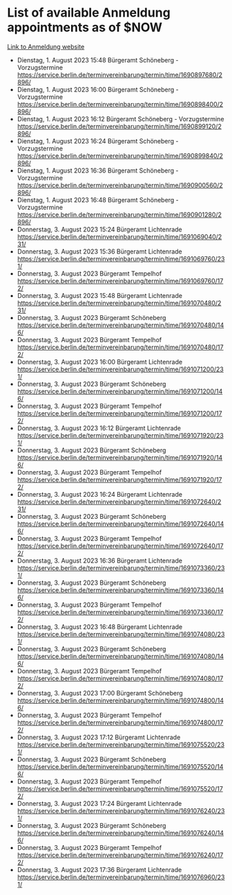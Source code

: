 # List of available Anmeldung appointments as of $NOW
[Link to Anmeldung website](https://service.berlin.de/terminvereinbarung/termin/tag.php?termin=1&anliegen[]=120686&dienstleisterlist=122210,122217,327316,122219,327312,122227,327314,122231,327346,122243,327348,122254,122252,329742,122260,329745,122262,329748,122271,327278,122273,327274,122277,327276,330436,122280,327294,122282,327290,122284,327292,122291,327270,122285,327266,122286,327264,122296,327268,150230,329760,122297,327286,122294,327284,122312,329763,122314,329775,122304,327330,122311,327334,122309,327332,317869,122281,327352,122279,329772,122283,122276,327324,122274,327326,122267,329766,122246,327318,122251,327320,122257,327322,122208,327298,122226,327300&herkunft=http%3A%2F%2Fservice.berlin.de%2Fdienstleistung%2F120686%2F)
- Dienstag, 1. August 2023 15:48 Bürgeramt Schöneberg - Vorzugstermine https://service.berlin.de/terminvereinbarung/termin/time/1690897680/2896/
- Dienstag, 1. August 2023 16:00 Bürgeramt Schöneberg - Vorzugstermine https://service.berlin.de/terminvereinbarung/termin/time/1690898400/2896/
- Dienstag, 1. August 2023 16:12 Bürgeramt Schöneberg - Vorzugstermine https://service.berlin.de/terminvereinbarung/termin/time/1690899120/2896/
- Dienstag, 1. August 2023 16:24 Bürgeramt Schöneberg - Vorzugstermine https://service.berlin.de/terminvereinbarung/termin/time/1690899840/2896/
- Dienstag, 1. August 2023 16:36 Bürgeramt Schöneberg - Vorzugstermine https://service.berlin.de/terminvereinbarung/termin/time/1690900560/2896/
- Dienstag, 1. August 2023 16:48 Bürgeramt Schöneberg - Vorzugstermine https://service.berlin.de/terminvereinbarung/termin/time/1690901280/2896/
- Donnerstag, 3. August 2023 15:24 Bürgeramt Lichtenrade https://service.berlin.de/terminvereinbarung/termin/time/1691069040/231/
- Donnerstag, 3. August 2023 15:36 Bürgeramt Lichtenrade https://service.berlin.de/terminvereinbarung/termin/time/1691069760/231/
- Donnerstag, 3. August 2023  Bürgeramt Tempelhof https://service.berlin.de/terminvereinbarung/termin/time/1691069760/172/
- Donnerstag, 3. August 2023 15:48 Bürgeramt Lichtenrade https://service.berlin.de/terminvereinbarung/termin/time/1691070480/231/
- Donnerstag, 3. August 2023  Bürgeramt Schöneberg https://service.berlin.de/terminvereinbarung/termin/time/1691070480/146/
- Donnerstag, 3. August 2023  Bürgeramt Tempelhof https://service.berlin.de/terminvereinbarung/termin/time/1691070480/172/
- Donnerstag, 3. August 2023 16:00 Bürgeramt Lichtenrade https://service.berlin.de/terminvereinbarung/termin/time/1691071200/231/
- Donnerstag, 3. August 2023  Bürgeramt Schöneberg https://service.berlin.de/terminvereinbarung/termin/time/1691071200/146/
- Donnerstag, 3. August 2023  Bürgeramt Tempelhof https://service.berlin.de/terminvereinbarung/termin/time/1691071200/172/
- Donnerstag, 3. August 2023 16:12 Bürgeramt Lichtenrade https://service.berlin.de/terminvereinbarung/termin/time/1691071920/231/
- Donnerstag, 3. August 2023  Bürgeramt Schöneberg https://service.berlin.de/terminvereinbarung/termin/time/1691071920/146/
- Donnerstag, 3. August 2023  Bürgeramt Tempelhof https://service.berlin.de/terminvereinbarung/termin/time/1691071920/172/
- Donnerstag, 3. August 2023 16:24 Bürgeramt Lichtenrade https://service.berlin.de/terminvereinbarung/termin/time/1691072640/231/
- Donnerstag, 3. August 2023  Bürgeramt Schöneberg https://service.berlin.de/terminvereinbarung/termin/time/1691072640/146/
- Donnerstag, 3. August 2023  Bürgeramt Tempelhof https://service.berlin.de/terminvereinbarung/termin/time/1691072640/172/
- Donnerstag, 3. August 2023 16:36 Bürgeramt Lichtenrade https://service.berlin.de/terminvereinbarung/termin/time/1691073360/231/
- Donnerstag, 3. August 2023  Bürgeramt Schöneberg https://service.berlin.de/terminvereinbarung/termin/time/1691073360/146/
- Donnerstag, 3. August 2023  Bürgeramt Tempelhof https://service.berlin.de/terminvereinbarung/termin/time/1691073360/172/
- Donnerstag, 3. August 2023 16:48 Bürgeramt Lichtenrade https://service.berlin.de/terminvereinbarung/termin/time/1691074080/231/
- Donnerstag, 3. August 2023  Bürgeramt Schöneberg https://service.berlin.de/terminvereinbarung/termin/time/1691074080/146/
- Donnerstag, 3. August 2023  Bürgeramt Tempelhof https://service.berlin.de/terminvereinbarung/termin/time/1691074080/172/
- Donnerstag, 3. August 2023 17:00 Bürgeramt Schöneberg https://service.berlin.de/terminvereinbarung/termin/time/1691074800/146/
- Donnerstag, 3. August 2023  Bürgeramt Tempelhof https://service.berlin.de/terminvereinbarung/termin/time/1691074800/172/
- Donnerstag, 3. August 2023 17:12 Bürgeramt Lichtenrade https://service.berlin.de/terminvereinbarung/termin/time/1691075520/231/
- Donnerstag, 3. August 2023  Bürgeramt Schöneberg https://service.berlin.de/terminvereinbarung/termin/time/1691075520/146/
- Donnerstag, 3. August 2023  Bürgeramt Tempelhof https://service.berlin.de/terminvereinbarung/termin/time/1691075520/172/
- Donnerstag, 3. August 2023 17:24 Bürgeramt Lichtenrade https://service.berlin.de/terminvereinbarung/termin/time/1691076240/231/
- Donnerstag, 3. August 2023  Bürgeramt Schöneberg https://service.berlin.de/terminvereinbarung/termin/time/1691076240/146/
- Donnerstag, 3. August 2023  Bürgeramt Tempelhof https://service.berlin.de/terminvereinbarung/termin/time/1691076240/172/
- Donnerstag, 3. August 2023 17:36 Bürgeramt Lichtenrade https://service.berlin.de/terminvereinbarung/termin/time/1691076960/231/
